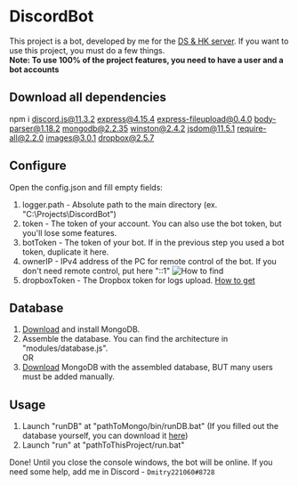 # DiscordBot
This project is a bot, developed by me for the [DS & HK server](https://discord.gg/7KUZFKv). If you want to use this project, you must do a few things. 
<br />**Note: To use 100% of the project features, you need to have a user and a bot accounts**

## Download all dependencies
npm i discord.js@11.3.2 express@4.15.4 express-fileupload@0.4.0 body-parser@1.18.2 mongodb@2.2.35 winston@2.4.2 jsdom@11.5.1 require-all@2.2.0 images@3.0.1 dropbox@2.5.7

## Configure
Open the config.json and fill empty fields:

1. logger.path - Absolute path to the main directory (ex. "C:\\Projects\\DiscordBot")
2. token - The token of your account. You can also use the bot token, but you'll lose some features.
3. botToken - The token of your bot. If in the previous step you used a bot token, duplicate it here.
4. ownerIP - IPv4 address of the PC for remote control of the bot. If you don't need remote control, put here "::1" ![How to find](https://www.groovypost.com/wp-content/uploads/2009/10/image_417.png)
5. dropboxToken - The Dropbox token for logs upload. [How to get](https://blogs.dropbox.com/developers/2014/05/generate-an-access-token-for-your-own-account/)

## Database
1. [Download](https://www.mongodb.com/download-center#community) and install MongoDB.
2. Assemble the database. You can find the architecture in "modules/database.js".<br />
OR<br />
1. [Download](https://www.dropbox.com/s/cr1c8d8cb79hgo1/MongoDB.rar?dl=0) MongoDB with the assembled database, BUT many users must be added manually.

## Usage
1. Launch "runDB" at "pathToMongo/bin/runDB.bat" (If you filled out the database yourself, you can download it [here](https://www.dropbox.com/s/w5gofcpcw024qn6/runDB.bat?dl=0))
2. Launch "run" at "pathToThisProject/run.bat"


Done! Until you close the console windows, the bot will be online. If you need some help, add me in Discord - `Dmitry221060#8728`
